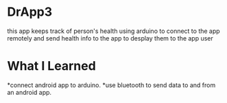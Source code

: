 # DrApp3
this app keeps track of person's health using arduino to connect to the app remotely and send health info to the app to desplay them to the app user

# What I Learned
*connect android app to arduino.
*use bluetooth to send data to and from an android app.
